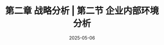 ---
title: 第二章 战略分析 | 第二节 企业内部环境分析
main_color: #46af4e
cover: https://cdn.jsdmirror.com/gh/richbridge/picx-images-hosting@master/thumbnail/audit.png
categories: CPA
tags:
  - Strategy
date: 2025-05-06 
time: 10:21
ai_text: 重要程度：重点章节 平均分值：15～20分
---
